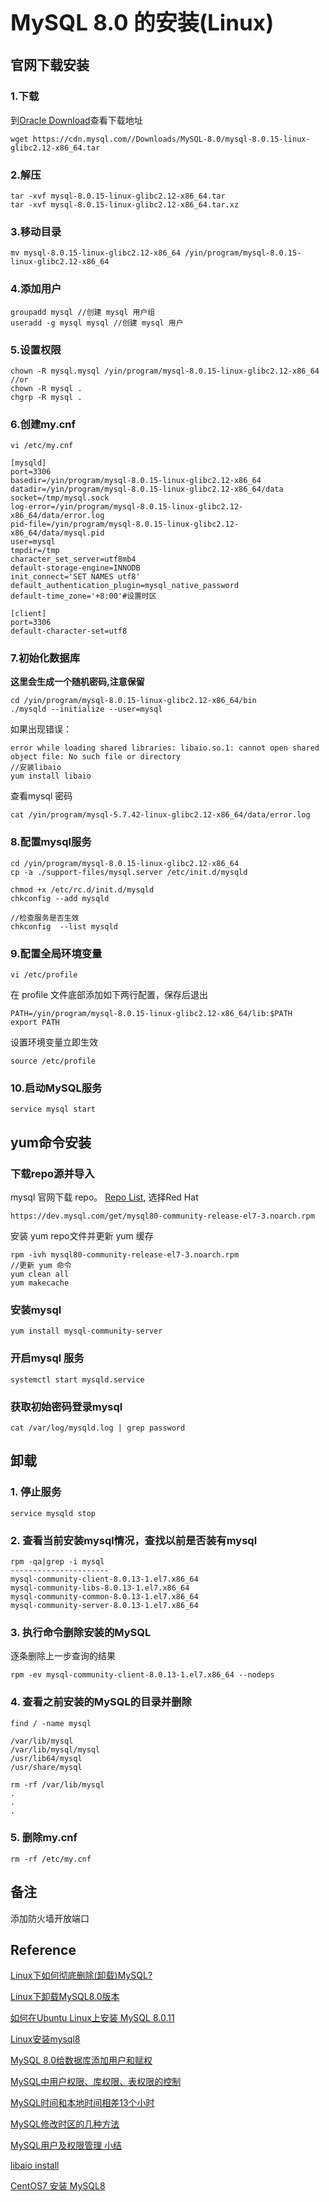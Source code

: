 <h1 style="font-size: 2.5em;"> MySQL 8.0 的安装(Linux)</h1>
 


 
## 官网下载安装
### 1.下载
到[Oracle Download](https://dev.mysql.com/downloads/mysql/)查看下载地址
`````
wget https://cdn.mysql.com//Downloads/MySQL-8.0/mysql-8.0.15-linux-glibc2.12-x86_64.tar
`````
### 2.解压
`````
tar -xvf mysql-8.0.15-linux-glibc2.12-x86_64.tar
tar -xvf mysql-8.0.15-linux-glibc2.12-x86_64.tar.xz
`````
### 3.移动目录
`````
mv mysql-8.0.15-linux-glibc2.12-x86_64 /yin/program/mysql-8.0.15-linux-glibc2.12-x86_64
`````
### 4.添加用户
`````
groupadd mysql //创建 mysql 用户组
useradd -g mysql mysql //创建 mysql 用户
`````
### 5.设置权限
`````
chown -R mysql.mysql /yin/program/mysql-8.0.15-linux-glibc2.12-x86_64
//or
chown -R mysql .
chgrp -R mysql .
`````
### 6.创建my.cnf
`````
vi /etc/my.cnf
`````

`````
[mysqld]
port=3306
basedir=/yin/program/mysql-8.0.15-linux-glibc2.12-x86_64
datadir=/yin/program/mysql-8.0.15-linux-glibc2.12-x86_64/data
socket=/tmp/mysql.sock
log-error=/yin/program/mysql-8.0.15-linux-glibc2.12-x86_64/data/error.log
pid-file=/yin/program/mysql-8.0.15-linux-glibc2.12-x86_64/data/mysql.pid
user=mysql
tmpdir=/tmp
character_set_server=utf8mb4
default-storage-engine=INNODB
init_connect='SET NAMES utf8'
default_authentication_plugin=mysql_native_password
default-time_zone='+8:00'#设置时区

[client]
port=3306
default-character-set=utf8 
`````
### 7.初始化数据库
**这里会生成一个随机密码,注意保留**
`````
cd /yin/program/mysql-8.0.15-linux-glibc2.12-x86_64/bin
./mysqld --initialize --user=mysql
`````
如果出现错误：
`````
error while loading shared libraries: libaio.so.1: cannot open shared object file: No such file or directory
//安装libaio
yum install libaio
`````

查看mysql 密码
``````
cat /yin/program/mysql-5.7.42-linux-glibc2.12-x86_64/data/error.log
``````

### 8.配置mysql服务
`````
cd /yin/program/mysql-8.0.15-linux-glibc2.12-x86_64
cp -a ./support-files/mysql.server /etc/init.d/mysqld

chmod +x /etc/rc.d/init.d/mysqld    
chkconfig --add mysqld

//检查服务是否生效  
chkconfig  --list mysqld
`````
### 9.配置全局环境变量
`````
vi /etc/profile
`````
在 profile 文件底部添加如下两行配置，保存后退出
`````
PATH=/yin/program/mysql-8.0.15-linux-glibc2.12-x86_64/lib:$PATH
export PATH
`````
设置环境变量立即生效
`````
source /etc/profile
`````
### 10.启动MySQL服务
`````
service mysql start
`````
## yum命令安装
### 下载repo源并导入
mysql 官网下载 repo。 
[Repo List](https://dev.mysql.com/downloads/repo/yum/), 选择Red Hat
``````
https://dev.mysql.com/get/mysql80-community-release-el7-3.noarch.rpm
``````
安装 yum repo文件并更新 yum 缓存
``````
rpm -ivh mysql80-community-release-el7-3.noarch.rpm
//更新 yum 命令
yum clean all
yum makecache
``````
### 安装mysql 
``````
yum install mysql-community-server
``````
### 开启mysql 服务
``````
systemctl start mysqld.service
``````
### 获取初始密码登录mysql
``````
cat /var/log/mysqld.log | grep password
``````

## 卸载

### 1. 停止服务
`````
service mysqld stop
`````
### 2. 查看当前安装mysql情况，查找以前是否装有mysql
`````
rpm -qa|grep -i mysql
----------------------
mysql-community-client-8.0.13-1.el7.x86_64
mysql-community-libs-8.0.13-1.el7.x86_64
mysql-community-common-8.0.13-1.el7.x86_64
mysql-community-server-8.0.13-1.el7.x86_64
`````
### 3. 执行命令删除安装的MySQL
逐条删除上一步查询的结果
`````
rpm -ev mysql-community-client-8.0.13-1.el7.x86_64 --nodeps
`````
### 4. 查看之前安装的MySQL的目录并删除
`````
find / -name mysql

/var/lib/mysql
/var/lib/mysql/mysql
/usr/lib64/mysql
/usr/share/mysql

rm -rf /var/lib/mysql
.
.
.
`````

### 5. 删除my.cnf

`````
rm -rf /etc/my.cnf
`````


## 备注

添加防火墙开放端口

## Reference
[Linux下如何彻底删除(卸载)MySQL?](https://jingyan.baidu.com/article/4b52d702db8a82fc5c774b92.html)

[Linux下卸载MySQL8.0版本](https://blog.csdn.net/eric_wii/article/details/86300450)

[如何在Ubuntu Linux上安装 MySQL 8.0.11](https://blog.51cto.com/13804472/2134479)

[Linux安装mysql8](https://blog.csdn.net/cacalili/article/details/80805855)

[MySQL 8.0给数据库添加用户和赋权](https://www.cnblogs.com/testway/p/9289827.html)

[MySQL中用户权限、库权限、表权限的控制](https://blog.csdn.net/u010735147/article/details/81744002)

[MySQL时间和本地时间相差13个小时](https://blog.csdn.net/xgs736214763/article/details/78814072)

[MySQL修改时区的几种方法](https://www.cnblogs.com/shiqiangqiang/p/8393662.html)

[MySQL用户及权限管理 小结](https://www.cnblogs.com/SQL888/p/5748824.html)

[libaio install](https://help.directadmin.com/item.php?id=368)

[CentOS7 安装 MySQL8](https://www.cnblogs.com/yaowen/p/9486138.html)
